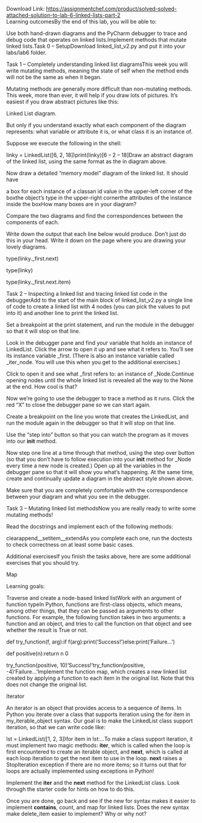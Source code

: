 Download Link: https://assignmentchef.com/product/solved-solved-attached-solution-to-lab-6-linked-lists-part-2
<br>
Learning outcomesBy the end of this lab, you will be able to:

Use both hand-drawn diagrams and the PyCharm debugger to trace and debug code that operates on linked lists.Implement methods that mutate linked lists.Task 0 – SetupDownload linked_list_v2.py and put it into your labs/lab6 folder.

Task 1 – Completely understanding linked list diagramsThis week you will write mutating methods, meaning the state of self when the method ends will not be the same as when it began.

Mutating methods are generally more difficult than non-mutating methods. This week, more than ever, it will help if you draw lots of pictures. It’s easiest if you draw abstract pictures like this:

Linked List diagram.

But only if you understand exactly what each component of the diagram represents: what variable or attribute it is, or what class it is an instance of.

Suppose we execute the following in the shell:

linky = LinkedList([6, 2, 18])print(linky)[6 – 2 – 18]Draw an abstract diagram of the linked list, using the same format as the in diagram above.

Now draw a detailed “memory model” diagram of the linked list. It should have

a box for each instance of a classan id value in the upper-left corner of the boxthe object’s type in the upper-right cornerthe attributes of the instance inside the boxHow many boxes are in your diagram?

Compare the two diagrams and find the correspondences between the components of each.

Write down the output that each line below would produce. Don’t just do this in your head. Write it down on the page where you are drawing your lovely diagrams.

type(linky._first.next)

type(linky)

type(linky._first.next.item)

Task 2 – Inspecting a linked list and tracing linked list code in the debuggerAdd to the start of the main block of linked_list_v2.py a single line of code to create a linked list with 4 nodes (you can pick the values to put into it) and another line to print the linked list.

Set a breakpoint at the print statement, and run the module in the debugger so that it will stop on that line.

Look in the debugger pane and find your variable that holds an instance of LinkedList. Click the arrow to open it up and see what it refers to. You’ll see its instance variable _first. (There is also an instance variable called _iter_node. You will use this when you get to the additional exercises.)

Click to open it and see what _first refers to: an instance of _Node.Continue opening nodes until the whole linked list is revealed all the way to the None at the end. How cool is that?

Now we’re going to use the debugger to trace a method as it runs. Click the red “X” to close the debugger pane so we can start again.

Create a breakpoint on the line you wrote that creates the LinkedList, and run the module again in the debugger so that it will stop on that line.

Use the “step into” button so that you can watch the program as it moves into our __init__ method.

Now step one line at a time through that method, using the step over button (so that you don’t have to follow execution into your __init__ method for _Node every time a new node is created.) Open up all the variables in the debugger pane so that it will show you what’s happening. At the same time, create and continually update a diagram in the abstract style shown above.

Make sure that you are completely comfortable with the correspondence between your diagram and what you see in the debugger.

Task 3 – Mutating linked list methodsNow you are really ready to write some mutating methods!

Read the docstrings and implement each of the following methods:

clearappend__setitem__extendAs you complete each one, run the doctests to check correctness on at least some basic cases.

Additional exercisesIf you finish the tasks above, here are some additional exercises that you should try.

Map

Learning goals:

Traverse and create a node-based linked listWork with an argument of function typeIn Python, functions are first-class objects, which means, among other things, that they can be passed as arguments to other functions. For example, the following function takes in two arguments: a function and an object, and tries to call the function on that object and see whether the result is True or not.

def try_function(f, arg):if f(arg):print(‘Success!’)else:print(‘Failure…’)

def positive(n):return n 0

try_function(positive, 10)‘Success!’try_function(positive, -4)‘Failure…’Implement the function map, which creates a new linked list created by applying a function to each item in the original list. Note that this does not change the original list.

Iterator

An iterator is an object that provides access to a sequence of items. In Python you iterate over a class that supports iteration using the for item in my_iterable_object syntax. Our goal is to make the LinkedList class support iteration, so that we can write code like:

lst = LinkedList([1, 2, 3])for item in lst:…To make a class support iteration, it must implement two magic methods: __iter__, which is called when the loop is first encountered to create an iterable object, and __next__, which is called at each loop iteration to get the next item to use in the loop. __next__ raises a StopIteration exception if there are no more items; so it turns out that for loops are actually implemented using exceptions in Python!

Implement the __iter__ and the __next__ method for the LinkedList class. Look through the starter code for hints on how to do this.

Once you are done, go back and see if the new for syntax makes it easier to implement __contains__, count, and map for linked lists. Does the new syntax make delete_item easier to implement? Why or why not?